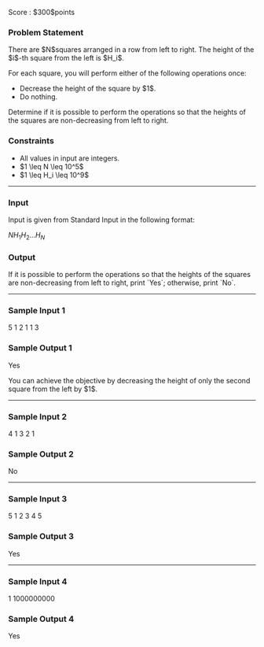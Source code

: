 
<div>

<span>

<span>

<p>
Score : $300$points
</p>

<div>

<section>

### **Problem Statement**

<p>
There are $N$squares arranged in a row from left to right. The height of the $i$-th square from the left is $H_i$.
</p>

<p>
For each square, you will perform either of the following operations once:
</p>

<ul>

<li>
Decrease the height of the square by $1$.
</li>

<li>
Do nothing.
</li>

</ul>

<p>
Determine if it is possible to perform the operations so that the heights of the squares are non-decreasing from left to right.
</p>

</section>

</div>

<div>

<section>

### **Constraints**

<ul>

<li>
All values in input are integers.
</li>

<li>
$1 \leq N \leq 10^5$
</li>

<li>
$1 \leq H_i \leq 10^9$
</li>

</ul>

</section>

</div>

---

<div>

<div>

<section>

### **Input**

<p>
Input is given from Standard Input in the following format:
</p>

<div>

$N$$H_1$$H_2$$...$$H_N$
</div>

</section>

</div>

<div>

<section>

### **Output**

<p>
If it is possible to perform the operations so that the heights of the squares are non-decreasing from left to right, print `Yes`; otherwise, print `No`.
</p>

</section>

</div>

</div>

---

<div>

<section>

### **Sample Input 1**

<div>

5
1 2 1 1 3

</div>

</section>

</div>

<div>

<section>

### **Sample Output 1**

<div>

Yes

</div>

<p>
You can achieve the objective by decreasing the height of only the second square from the left by $1$.
</p>

</section>

</div>

---

<div>

<section>

### **Sample Input 2**

<div>

4
1 3 2 1

</div>

</section>

</div>

<div>

<section>

### **Sample Output 2**

<div>

No

</div>

</section>

</div>

---

<div>

<section>

### **Sample Input 3**

<div>

5
1 2 3 4 5

</div>

</section>

</div>

<div>

<section>

### **Sample Output 3**

<div>

Yes

</div>

</section>

</div>

---

<div>

<section>

### **Sample Input 4**

<div>

1
1000000000

</div>

</section>

</div>

<div>

<section>

### **Sample Output 4**

<div>

Yes

</div>

</section>

</div>

</span>

</span>

</div>
